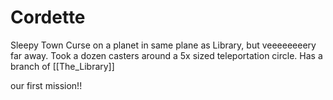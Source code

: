 # Cordette
Sleepy Town Curse on a planet in same plane as Library, but veeeeeeeery far away. Took a dozen casters around a 5x sized teleportation circle.
Has a branch of [[The_Library]]

our first mission!!